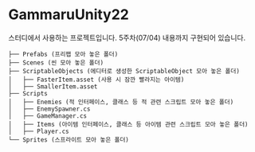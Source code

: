 # GammaruUnity22

스터디에서 사용하는 프로젝트입니다. 5주차(07/04) 내용까지 구현되어 있습니다.

```
├── Prefabs (프리팹 모아 놓은 폴더)
├── Scenes (씬 모아 놓은 폴더)
├── ScriptableObjects (에디터로 생성한 ScriptableObject 모아 놓은 폴더)
│   ├── FasterItem.asset (사용 시 잠깐 빨라지는 아이템)
│   ├── SmallerItem.asset
├── Scripts
│   ├── Enemies (적 인터페이스, 클래스 등 적 관련 스크립트 모아 놓은 폴더)
│   ├── EnemySpawner.cs
│   ├── GameManager.cs
│   ├── Items (아이템 인터페이스, 클래스 등 아이템 관련 스크립트 모아 놓은 폴더)
│   ├── Player.cs
└── Sprites (스프라이트 모아 놓은 폴더)
```
